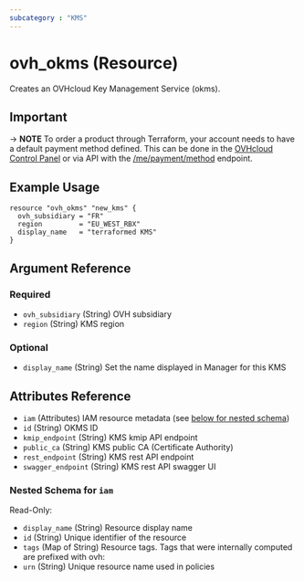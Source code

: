 ```yaml
---
subcategory : "KMS"
---
```


# ovh_okms (Resource)

Creates an OVHcloud Key Management Service (okms).

## Important

-> __NOTE__ To order a product through Terraform, your account needs to have a default payment method defined. This can be done in the [OVHcloud Control Panel](https://www.ovh.com/manager/#/dedicated/billing/payment/method) or via API with the [/me/payment/method](https://api.ovh.com/console/#/me/payment/method~GET) endpoint.


## Example Usage

```hcl
resource "ovh_okms" "new_kms" {
  ovh_subsidiary = "FR"
  region         = "EU_WEST_RBX"
  display_name   = "terraformed KMS"
}
```

## Argument Reference

### Required

- `ovh_subsidiary` (String) OVH subsidiary
- `region` (String) KMS region

### Optional

- `display_name` (String) Set the name displayed in Manager for this KMS

## Attributes Reference

- `iam` (Attributes) IAM resource metadata (see [below for nested schema](#nestedatt--iam))
- `id` (String) OKMS ID
- `kmip_endpoint` (String) KMS kmip API endpoint
- `public_ca` (String) KMS public CA (Certificate Authority)
- `rest_endpoint` (String) KMS rest API endpoint
- `swagger_endpoint` (String) KMS rest API swagger UI

<a id="nestedatt--iam"></a>
### Nested Schema for `iam`

Read-Only:

- `display_name` (String) Resource display name
- `id` (String) Unique identifier of the resource
- `tags` (Map of String) Resource tags. Tags that were internally computed are prefixed with ovh:
- `urn` (String) Unique resource name used in policies

